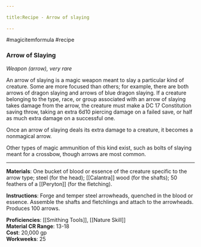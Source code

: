 --- 
title:Recipe - Arrow of slaying 
---
#magicitemformula #recipe

### Arrow of Slaying

_Weapon (arrow), very rare_  

An arrow of slaying is a magic weapon meant to slay a particular kind of creature. Some are more focused than others; for example, there are both arrows of dragon slaying and arrows of blue dragon slaying. If a creature belonging to the type, race, or group associated with an arrow of slaying takes damage from the arrow, the creature must make a DC 17 Constitution saving throw, taking an extra 6d10 piercing damage on a failed save, or half as much extra damage on a successful one.

Once an arrow of slaying deals its extra damage to a creature, it becomes a nonmagical arrow.

Other types of magic ammunition of this kind exist, such as bolts of slaying meant for a crossbow, though arrows are most common.

---

**Materials**: One bucket of blood or essence of the creature specific to the arrow type; steel (for the head); [[Calantra]] wood (for the shafts); 50 feathers of a [[Peryton]] (for the fletching).

**Instructions**: Forge and temper steel arrowheads, quenched in the blood or essence. Assemble the shafts and fletchlings and attach to the arrowheads. Produces 100 arrows.

**Proficiencies**: [[Smithing Tools]], [[Nature Skill]]  
**Material CR Range**: 13-18  
**Cost**: 20,000 gp  
**Workweeks**: 25
